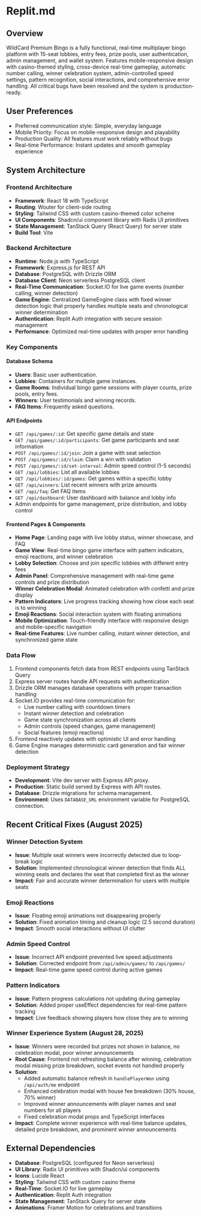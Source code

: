 # Replit.md

## Overview
WildCard Premium Bingo is a fully functional, real-time multiplayer bingo platform with 15-seat lobbies, entry fees, prize pools, user authentication, admin management, and wallet system. Features mobile-responsive design with casino-themed styling, cross-device real-time gameplay, automatic number calling, winner celebration system, admin-controlled speed settings, pattern recognition, social interactions, and comprehensive error handling. All critical bugs have been resolved and the system is production-ready.

## User Preferences
- Preferred communication style: Simple, everyday language
- Mobile Priority: Focus on mobile-responsive design and playability
- Production Quality: All features must work reliably without bugs
- Real-time Performance: Instant updates and smooth gameplay experience

## System Architecture

### Frontend Architecture
- **Framework**: React 18 with TypeScript
- **Routing**: Wouter for client-side routing
- **Styling**: Tailwind CSS with custom casino-themed color scheme
- **UI Components**: Shadcn/ui component library with Radix UI primitives
- **State Management**: TanStack Query (React Query) for server state
- **Build Tool**: Vite

### Backend Architecture
- **Runtime**: Node.js with TypeScript
- **Framework**: Express.js for REST API
- **Database**: PostgreSQL with Drizzle ORM
- **Database Client**: Neon serverless PostgreSQL client
- **Real-Time Communication**: Socket.IO for live game events (number calling, winner detection)
- **Game Engine**: Centralized GameEngine class with fixed winner detection logic that properly handles multiple seats and chronological winner determination
- **Authentication**: Replit Auth integration with secure session management
- **Performance**: Optimized real-time updates with proper error handling

### Key Components

#### Database Schema
- **Users**: Basic user authentication.
- **Lobbies**: Containers for multiple game instances.
- **Game Rooms**: Individual bingo game sessions with player counts, prize pools, entry fees.
- **Winners**: User testimonials and winning records.
- **FAQ Items**: Frequently asked questions.

#### API Endpoints
- `GET /api/games/:id`: Get specific game details and state
- `GET /api/games/:id/participants`: Get game participants and seat information
- `POST /api/games/:id/join`: Join a game with seat selection
- `POST /api/games/:id/claim`: Claim a win with validation
- `POST /api/games/:id/set-interval`: Admin speed control (1-5 seconds)
- `GET /api/lobbies`: List all available lobbies
- `GET /api/lobbies/:id/games`: Get games within a specific lobby
- `GET /api/winners`: List recent winners with prize amounts
- `GET /api/faq`: Get FAQ items
- `GET /api/dashboard`: User dashboard with balance and lobby info
- Admin endpoints for game management, prize distribution, and lobby control

#### Frontend Pages & Components
- **Home Page**: Landing page with live lobby status, winner showcase, and FAQ
- **Game View**: Real-time bingo game interface with pattern indicators, emoji reactions, and winner celebration
- **Lobby Selection**: Choose and join specific lobbies with different entry fees
- **Admin Panel**: Comprehensive management with real-time game controls and prize distribution
- **Winner Celebration Modal**: Animated celebration with confetti and prize display
- **Pattern Indicators**: Live progress tracking showing how close each seat is to winning
- **Emoji Reactions**: Social interaction system with floating animations
- **Mobile Optimization**: Touch-friendly interface with responsive design and mobile-specific navigation
- **Real-time Features**: Live number calling, instant winner detection, and synchronized game state

### Data Flow
1. Frontend components fetch data from REST endpoints using TanStack Query
2. Express server routes handle API requests with authentication
3. Drizzle ORM manages database operations with proper transaction handling
4. Socket.IO provides real-time communication for:
   - Live number calling with countdown timers
   - Instant winner detection and celebration
   - Game state synchronization across all clients
   - Admin controls (speed changes, game management)
   - Social features (emoji reactions)
5. Frontend reactively updates with optimistic UI and error handling
6. Game Engine manages deterministic card generation and fair winner detection

### Deployment Strategy
- **Development**: Vite dev server with Express API proxy.
- **Production**: Static build served by Express with API routes.
- **Database**: Drizzle migrations for schema management.
- **Environment**: Uses `DATABASE_URL` environment variable for PostgreSQL connection.

## Recent Critical Fixes (August 2025)
### Winner Detection System
- **Issue**: Multiple seat winners were incorrectly detected due to loop-break logic
- **Solution**: Implemented chronological winner detection that finds ALL winning seats and declares the seat that completed first as the winner
- **Impact**: Fair and accurate winner determination for users with multiple seats

### Emoji Reactions
- **Issue**: Floating emoji animations not disappearing properly
- **Solution**: Fixed animation timing and cleanup logic (2.5 second duration)
- **Impact**: Smooth social interactions without UI clutter

### Admin Speed Control
- **Issue**: Incorrect API endpoint prevented live speed adjustments
- **Solution**: Corrected endpoint from `/api/admin/games/` to `/api/games/` 
- **Impact**: Real-time game speed control during active games

### Pattern Indicators
- **Issue**: Pattern progress calculations not updating during gameplay
- **Solution**: Added proper useEffect dependencies for real-time pattern tracking
- **Impact**: Live feedback showing players how close they are to winning

### Winner Experience System (August 28, 2025)
- **Issue**: Winners were recorded but prizes not shown in balance, no celebration modal, poor winner announcements
- **Root Cause**: Frontend not refreshing balance after winning, celebration modal missing prize breakdown, socket events not handled properly
- **Solution**: 
  - Added automatic balance refresh in `handlePlayerWon` using `/api/auth/me` endpoint
  - Enhanced celebration modal with house fee breakdown (30% house, 70% winner)
  - Improved winner announcements with player names and seat numbers for all players
  - Fixed celebration modal props and TypeScript interfaces
- **Impact**: Complete winner experience with real-time balance updates, detailed prize breakdown, and prominent winner announcements

## External Dependencies
- **Database**: PostgreSQL (configured for Neon serverless)
- **UI Library**: Radix UI primitives with Shadcn/ui components
- **Icons**: Lucide React
- **Styling**: Tailwind CSS with custom casino theme
- **Real-Time**: Socket.IO for live gameplay
- **Authentication**: Replit Auth integration
- **State Management**: TanStack Query for server state
- **Animations**: Framer Motion for celebrations and transitions